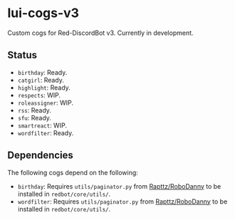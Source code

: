 # lui-cogs-v3
Custom cogs for Red-DiscordBot v3.  Currently in development.

## Status
- `birthday`: Ready.
- `catgirl`: Ready.
- `highlight`: Ready.
- `respects`: WIP.
- `roleassigner`: WIP.
- `rss`: Ready.
- `sfu`: Ready.
- `smartreact`: WIP.
- `wordfilter`: Ready.

## Dependencies
The following cogs depend on the following:
- `birthday`: Requires `utils/paginator.py` from [Rapttz/RoboDanny](
https://github.com/Rapptz/RoboDanny) to be installed in `redbot/core/utils/`.
- `wordfilter`: Requires `utils/paginator.py` from [Rapttz/RoboDanny](
https://github.com/Rapptz/RoboDanny) to be installed in `redbot/core/utils/`.
